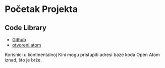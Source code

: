 # Početak Projekta

## Code Library

* [Github](https://github.com/3TiSite)
* [otvoreni atom](https://atomgit.com/orgs/3ti)

Korisnici u kontinentalnoj Kini mogu pristupiti adresi baze koda Open Atom iznad, što je brže.
